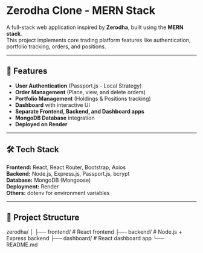 # Zerodha Clone - MERN Stack

A full-stack web application inspired by **Zerodha**, built using the **MERN stack**.  
This project implements core trading platform features like authentication, portfolio tracking, orders, and positions.

---

## 🚀 Features
- **User Authentication** (Passport.js - Local Strategy)
- **Order Management** (Place, view, and delete orders)
- **Portfolio Management** (Holdings & Positions tracking)
- **Dashboard** with interactive UI
- **Separate Frontend, Backend, and Dashboard apps**
- **MongoDB Database** integration
- **Deployed on Render**

---

## 🛠 Tech Stack
**Frontend:** React, React Router, Bootstrap, Axios  
**Backend:** Node.js, Express.js, Passport.js, bcrypt  
**Database:** MongoDB (Mongoose)  
**Deployment:** Render  
**Others:** dotenv for environment variables

---

## 📂 Project Structure
zerodha/
│
├── frontend/ # React frontend
├── backend/ # Node.js + Express backend
├── dashboard/ # React dashboard app
└── README.md
